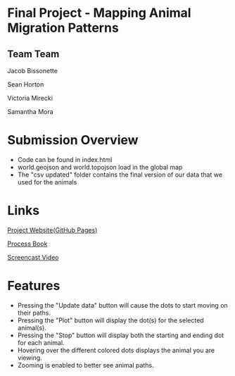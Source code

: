 # Final Project - Mapping Animal Migration Patterns

## Team Team
Jacob Bissonette

Sean Horton

Victoria Mirecki

Samantha Mora

# Submission Overview
 - Code can be found in index.html
 - world.geojson and world.topojson load in the global map
 - The "csv updated" folder contains the final version of our data that we used for the animals

# Links
[Project Website(GitHub Pages)](https://jbiss4.github.io/final/)

[Process Book](tbd)

[Screencast Video](tbd)

# Features
 - Pressing the "Update data" button will cause the dots to start moving on their paths.
 - Pressing the "Plot" button will display the dot(s) for the selected animal(s).
 - Pressing the "Stop" button will display both the starting and ending dot for each animal.
 - Hovering over the different colored dots displays the animal you are viewing.
 - Zooming is enabled to better see animal paths.
